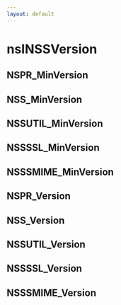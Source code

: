 ```yaml
---
layout: default
---
```


# nsINSSVersion #

## NSPR_MinVersion ##

## NSS_MinVersion ##

## NSSUTIL_MinVersion ##

## NSSSSL_MinVersion ##

## NSSSMIME_MinVersion ##

## NSPR_Version ##

## NSS_Version ##

## NSSUTIL_Version ##

## NSSSSL_Version ##

## NSSSMIME_Version ##
